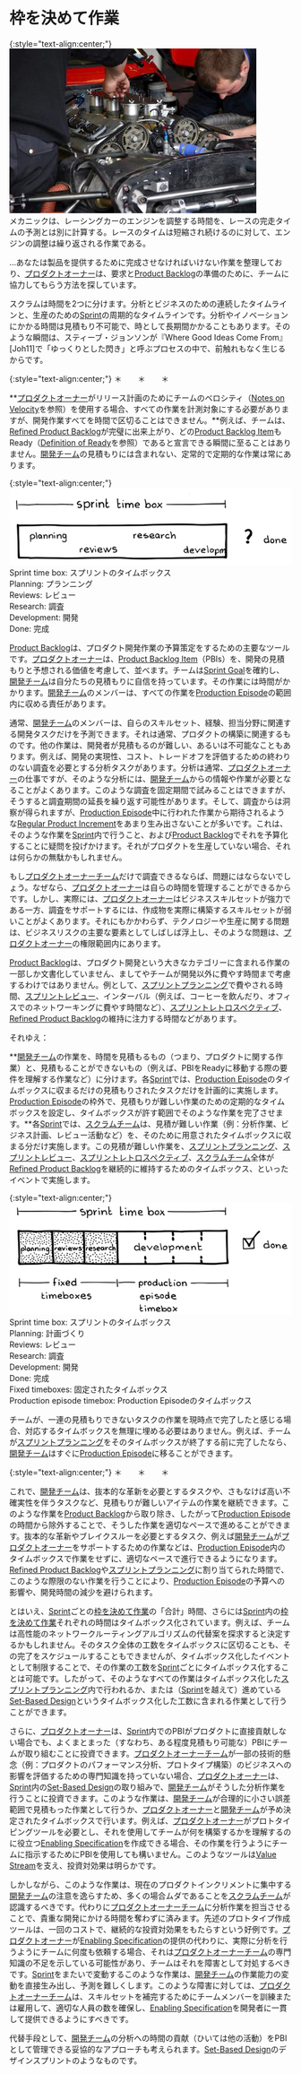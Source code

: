 # 枠を決めて作業

{:style="text-align:center;"}
![ch02_24_23_Fixed_Work1](Images/ch02_24_23_Fixed_Work1.png)<br>
メカニックは、レーシングカーのエンジンを調整する時間を、レースの完走タイムの予測とは別に計算する。レースのタイムは短縮され続けるのに対して、エンジンの調整は繰り返される作業である。

...あなたは製品を提供するために完成させなければいけない作業を整理しており、​​[プロダクトオーナー](ch02_11_11_Product_Owner.md)​は、要求と​[Product Backlog](https://sites.google.com/a/scrumplop.org/published-patterns/value-stream/product-backlog)​の準備のために、チームに協力してもらう方法を探しています。

スクラムは時間を2つに分けます。分析とビジネスのための連続したタイムラインと、生産のための[Sprint](https://sites.google.com/a/scrumplop.org/published-patterns/value-stream/sprint)の周期的なタイムラインです。分析やイノベーションにかかる時間は見積もり不可能で、時として長期間かかることもあります。そのような瞬間は、スティーブ・ジョンソンが『Where Good Ideas Come From』[Joh11]で「ゆっくりとした閃き」と呼ぶプロセスの中で、前触れもなく生じるからです。

{:style="text-align:center;"}
＊　　＊　　＊

**[プロダクトオーナー](ch02_11_11_Product_Owner.md)がリリース計画のためにチームのベロシティ（[Notes on Velocity](https://sites.google.com/a/scrumplop.org/published-patterns/value-stream/notes-on-velocity)を参照）を使用する場合、すべての作業を計測対象にする必要がありますが、開発作業すべてを時間で区切ることはできません。**例えば、チームは​、[Refined Product Backlog](https://sites.google.com/a/scrumplop.org/published-patterns/value-stream/product-backlog/refined-product-backlog)​が完璧に出来上がり、どの​[Product Backlog Item](https://sites.google.com/a/scrumplop.org/published-patterns/value-stream/product-backlog/product-backlog-item)​もReady（[Definition of Ready](https://sites.google.com/a/scrumplop.org/published-patterns/value-stream/product-backlog/definition-of-ready)​を参照）であると宣言できる瞬間に至ることはありません。​[開発チーム](ch02_14_14_Development_Team.md)​の見積もりには含まれない、定常的で定期的な作業は常にあります。

{:style="text-align:center;"}
![ch02_24_23_Fixed_Work2](Images/ch02_24_23_Fixed_Work2.png)<br>
Sprint time box: スプリントのタイムボックス<br>Planning: プランニング<br>Reviews: レビュー<br>Research: 調査<br>Development: 開発<br>Done: 完成

[Product Backlog](https://sites.google.com/a/scrumplop.org/published-patterns/value-stream/product-backlog)は、プロダクト開発作業の予算策定をするための主要なツールです。[プロダクトオーナー](ch02_11_11_Product_Owner.md)は、[Product Backlog Item](https://sites.google.com/a/scrumplop.org/published-patterns/value-stream/product-backlog/product-backlog-item)（PBIs）を、開発の見積もりと予想される価値を考慮して、並べます。チームは​ ​[Sprint Goal](https://sites.google.com/a/scrumplop.org/published-patterns/value-stream/sprint-goal)を確約し、[開発チーム](ch02_14_14_Development_Team.md)は自分たちの見積もりに自信を持っています。その作業には時間がかかります。[開発チーム](ch02_14_14_Development_Team.md)のメンバーは、すべての作業を​[Production Episode](https://sites.google.com/a/scrumplop.org/published-patterns/value-stream/production-episode)​の範囲内に収める責任があります。

通常、[開発チーム](ch02_14_14_Development_Team.md)のメンバーは、自らのスキルセット、経験、担当分野に関連する開発タスクだけを予測できます。それは通常、プロダクトの構築に関連するものです。他の作業は、開発者が見積もるのが難しい、あるいは不可能なこともあります。例えば、開発の実現性、コスト、トレードオフを評価するための終わりのない調査を必要とする分析タスクがあります。分析は通常、[プロダクトオーナー](ch02_11_11_Product_Owner.md)の仕事ですが、そのような分析には、[開発チーム](ch02_14_14_Development_Team.md)からの情報や作業が必要となることがよくあります。このような調査を固定期間で試みることはできますが、そうすると調査期間の延長を繰り返す可能性があります。そして、調査からは洞察が得られますが、[Production Episode](https://sites.google.com/a/scrumplop.org/published-patterns/value-stream/production-episode)中に行われた作業から期待されるような​[Regular Product Increment](https://sites.google.com/a/scrumplop.org/published-patterns/value-stream/regular-product-increment)​をあまり生み出さないことが多いです。これは、そのような作業を[Sprint](https://sites.google.com/a/scrumplop.org/published-patterns/value-stream/sprint)内で行うこと、および[Product Backlog](https://sites.google.com/a/scrumplop.org/published-patterns/value-stream/product-backlog)でそれを予算化することに疑問を投げかけます。それがプロダクトを生産していない場合、それは何らかの無駄かもしれません。

もし​[プロダクトオーナーチーム](ch02_12_12_Product_Owner_Team.md)​だけで調査できるならば、問題にはならないでしょう。なぜなら、[プロダクトオーナー](ch02_11_11_Product_Owner.md)は自らの時間を管理することができるからです。しかし、実際には、[プロダクトオーナー](ch02_11_11_Product_Owner.md)はビジネススキルセットが強力である一方、調査をサポートするには、作成物を実際に構築するスキルセットが弱いことがよくあります。それにもかかわらず、テクノロジーや生産に関する問題は、ビジネスリスクの主要な要素としてしばしば浮上し、そのような問題は、[プロダクトオーナー](ch02_11_11_Product_Owner.md)の権限範囲内にあります。

[Product Backlog](https://sites.google.com/a/scrumplop.org/published-patterns/value-stream/product-backlog)は、プロダクト開発という大きなカテゴリーに含まれる作業の一部しか文書化していません、ましてやチームが開発以外に費やす時間まで考慮するわけではありません。例として、​[スプリントプランニング](ch02_25_24_Sprint_Planning.md)で費やされる時間、​​[スプリントレビュー](ch02_36_35_Sprint_Review.md)​、インターバル（例えば、コーヒーを飲んだり、オフィスでのネットワーキングに費やす時間など）、​[スプリントレトロスペクティブ](ch02_37_36_Sprint_Retrospective.md)​、[Refined Product Backlog](https://sites.google.com/a/scrumplop.org/published-patterns/value-stream/product-backlog/refined-product-backlog)の維持に注力する時間などがあります。

それゆえ：

**[開発チーム](ch02_14_14_Development_Team.md)の作業を、時間を見積もるもの（つまり、プロダクトに関する作業）と、見積もることができないもの（例えば、PBIをReadyに移動する際の要件を理解する作業など）に分けます。各[Sprint](https://sites.google.com/a/scrumplop.org/published-patterns/value-stream/sprint)では、[Production Episode](https://sites.google.com/a/scrumplop.org/published-patterns/value-stream/production-episode)のタイムボックスに収まるだけの見積もりされたタスクだけを計画的に実施します。[Production Episode](https://sites.google.com/a/scrumplop.org/published-patterns/value-stream/production-episode)の枠外で、見積もりが難しい作業のための定期的なタイムボックスを設定し、タイムボックスが許す範囲でそのような作業を完了させます。**各[Sprint](https://sites.google.com/a/scrumplop.org/published-patterns/value-stream/sprint)では、​[スクラムチーム](ch02_07_7_Scrum_Team.md)​​は、見積が難しい作業（例：分析作業、ビジネス計画、レビュー活動など）を、そのために用意されたタイムボックスに収まる分だけ実施します。この見積が難しい作業を、[スプリントプランニング](ch02_25_24_Sprint_Planning.md)、[スプリントレビュー](ch02_36_35_Sprint_Review.md)、[スプリントレトロスペクティブ](ch02_37_36_Sprint_Retrospective.md)、[スクラムチーム](ch02_07_7_Scrum_Team.md)全体が[Refined Product Backlog](https://sites.google.com/a/scrumplop.org/published-patterns/value-stream/product-backlog/refined-product-backlog)を継続的に維持するためのタイムボックス、といったイベントで実施します。

{:style="text-align:center;"}
![ch02_24_23_Fixed_Work3](Images/ch02_24_23_Fixed_Work3.png)<br>
Sprint time box: スプリントのタイムボックス<br>Planning: 計画づくり<br>Reviews: レビュー<br>Research: 調査<br>Development: 開発<br>Done: 完成<br>Fixed timeboxes: 固定されたタイムボックス<br>Production episode timebox: Production Episodeのタイムボックス

チームが、一連の見積もりできないタスクの作業を現時点で完了したと感じる場合、対応するタイムボックスを無理に埋める必要はありません。例えば、チームが[スプリントプランニング](ch02_25_24_Sprint_Planning.md)をそのタイムボックスが終了する前に完了したなら、[開発チーム](ch02_14_14_Development_Team.md)はすぐに[Production Episode](https://sites.google.com/a/scrumplop.org/published-patterns/value-stream/production-episode)に移ることができます。

{:style="text-align:center;"}
＊　　＊　　＊

これで、[開発チーム](ch02_14_14_Development_Team.md)は、抜本的な革新を必要とするタスクや、さもなけば高い不確実性を伴うタスクなど、見積もりが難しいアイテムの作業を継続できます。このような作業を[Product Backlog](https://sites.google.com/a/scrumplop.org/published-patterns/value-stream/product-backlog)から取り除き、したがって[Production Episode](https://sites.google.com/a/scrumplop.org/published-patterns/value-stream/production-episode)の時間から除外することで、そうした作業を適切なペースで進めることができます。抜本的な革新やブレイクスルーを必要とするタスク、例えば[開発チーム](ch02_14_14_Development_Team.md)が[プロダクトオーナー](ch02_11_11_Product_Owner.md)をサポートするための作業などは、[Production Episode](https://sites.google.com/a/scrumplop.org/published-patterns/value-stream/production-episode)内のタイムボックスで作業をせずに、適切なペースで進行できるようになります。[Refined Product Backlog](https://sites.google.com/a/scrumplop.org/published-patterns/value-stream/product-backlog/refined-product-backlog)や[スプリントプランニング](ch02_25_24_Sprint_Planning.md)に割り当てられた時間で、このような際限のない作業を行うことにより、[Production Episode](https://sites.google.com/a/scrumplop.org/published-patterns/value-stream/production-episode)の予算への影響や、開発時間の減少を避けられます。

とはいえ、[Sprint](https://sites.google.com/a/scrumplop.org/published-patterns/value-stream/sprint)ごとの[枠を決めて作業](ch02_24_23_Fixed_Work.md)の「合計」時間、さらには[Sprint](https://sites.google.com/a/scrumplop.org/published-patterns/value-stream/sprint)内の[枠を決めて作業](ch02_24_23_Fixed_Work.md)それぞれの時間はタイムボックス化されています。例えば、チームは高性能のネットワークルーティングアルゴリズムの代替案を探求すると決定するかもしれません。そのタスク全体の工数をタイムボックスに区切ることも、その完了をスケジュールすることもできませんが、タイムボックス化したイベントとして制限することで、その作業の工数を[Sprint](https://sites.google.com/a/scrumplop.org/published-patterns/value-stream/sprint)ごとにタイムボックス化することは可能です。したがって、そのようなすべての作業はタイムボックス化した[スプリントプランニング](ch02_25_24_Sprint_Planning.md)内で行われるか、または（[Sprint](https://sites.google.com/a/scrumplop.org/published-patterns/value-stream/sprint)を越えて）進めている[Set-Based Design](https://sites.google.com/a/scrumplop.org/published-patterns/value-stream/set-based-design)​というタイムボックス化した工数に含まれる作業として行うことができます。

さらに、[プロダクトオーナー](ch02_11_11_Product_Owner.md)は、[Sprint](https://sites.google.com/a/scrumplop.org/published-patterns/value-stream/sprint)内でのPBIがプロダクトに直接貢献しない場合でも、よくまとまった（すなわち、ある程度見積もり可能な）PBIにチームが取り組むことに投資できます。[プロダクトオーナーチーム](ch02_12_12_Product_Owner_Team.md)が一部の技術的懸念（例：プロダクトのパフォーマンス分析、プロトタイプ構築）のビジネスへの影響を評価するための専門知識を持っていない場合、[プロダクトオーナー](ch02_11_11_Product_Owner.md)は、[Sprint](https://sites.google.com/a/scrumplop.org/published-patterns/value-stream/sprint)内の[Set-Based Design](https://sites.google.com/a/scrumplop.org/published-patterns/value-stream/set-based-design)の取り組みで、[開発チーム](ch02_14_14_Development_Team.md)がそうした分析作業を行うことに投資できます。このような作業は、[開発チーム](ch02_14_14_Development_Team.md)が合理的に小さい誤差範囲で見積もった作業として行うか、[プロダクトオーナー](ch02_11_11_Product_Owner.md)と[開発チーム](ch02_14_14_Development_Team.md)が予め決定されたタイムボックスで行います。例えば、[プロダクトオーナー](ch02_11_11_Product_Owner.md)がプロトタイピングツールを必要とし、それを使用してチームが何を構築するかを理解するのに役立つ[Enabling Specification](https://sites.google.com/a/scrumplop.org/published-patterns/value-stream/product-backlog/enabling-specification)​を作成できる場合、その作業を行うようにチームに指示するためにPBIを使用しても構いません。このようなツールは[Value Stream](https://sites.google.com/a/scrumplop.org/published-patterns/value-stream)を支え、投資対効果は明らかです。

しかしながら、このような作業は、現在のプロダクトインクリメントに集中する[開発チーム](ch02_14_14_Development_Team.md)の注意を逸らすため、多くの場合ムダであることを[スクラムチーム](ch02_07_7_Scrum_Team.md)が認識するべきです。代わりに[プロダクトオーナーチーム](ch02_12_12_Product_Owner_Team.md)に分析作業を担当させることで、貴重な開発にかける時間を奪わずに済みます。先述のプロトタイプ作成ツールは、一回のコストで、継続的な投資対効果をもたらすという好例です。[プロダクトオーナー](ch02_11_11_Product_Owner.md)が[Enabling Specification](https://sites.google.com/a/scrumplop.org/published-patterns/value-stream/product-backlog/enabling-specification)の提供の代わりに、実際に分析を行うようにチームに何度も依頼する場合、それは[プロダクトオーナーチーム](ch02_12_12_Product_Owner_Team.md)の専門知識の不足を示している可能性があり、チームはそれを障害として対処するべきです。[Sprint](https://sites.google.com/a/scrumplop.org/published-patterns/value-stream/sprint)をまたいで変動するこのような作業は、[開発チーム](ch02_14_14_Development_Team.md)の作業能力の変動を直接生み出し、予測を難しくします。このような障害に対しては、[プロダクトオーナーチーム](ch02_12_12_Product_Owner_Team.md)は、スキルセットを補完するためにチームメンバーを訓練または雇用して、適切な人員の数を確保し、[Enabling Specification](https://sites.google.com/a/scrumplop.org/published-patterns/value-stream/product-backlog/enabling-specification)を開発者に一貫して提供できるようにすべきです。

代替手段として、[開発チーム](ch02_14_14_Development_Team.md)の分析への時間の貢献（ひいては他の活動）をPBIとして管理できる妥協的なアプローチも考えられます。[Set-Based Design](https://sites.google.com/a/scrumplop.org/published-patterns/value-stream/set-based-design)のデザインスプリントのようなものです。

